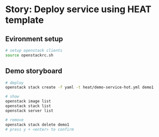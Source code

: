 # Story: Deploy service using HEAT template

## Evironment setup

```sh
# setup openstack clients
source openstackrc.sh
```

## Demo storyboard

```sh
# deploy 
openstack stack create -f yaml -t heat/demo-service-hot.yml demo1

# show
openstack image list
openstack stack list
openstack server list

# remove
openstack stack delete demo1
# press y + <enter> to confirm
```

